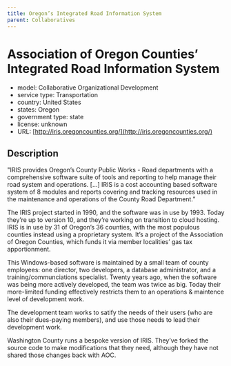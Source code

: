 ```yaml
---
title: Oregon’s Integrated Road Information System
parent: Collaboratives
---
```


# Association of Oregon Counties’ Integrated Road Information System

- model: Collaborative Organizational Development
- service type: Transportation
- country: United States
- states: Oregon
- government type: state
- license: unknown
- URL: [http://iris.oregoncounties.org/](http://iris.oregoncounties.org/)

## Description
"IRIS provides Oregon’s County Public Works - Road departments with a comprehensive software suite of tools and reporting to help manage their road system and operations. [...] IRIS is a cost accounting based software system of 8 modules and reports covering and tracking resources used in the maintenance and operations of the County Road Department.”

The IRIS project started in 1990, and the software was in use by 1993. Today they’re up to version 10, and they’re working on transition to cloud hosting. IRIS is in use by 31 of Oregon’s 36 counties, with the most populous counties instead using a proprietary system. It’s a project of the Association of Oregon Counties, which funds it via member localities’ gas tax apportionment.

This Windows-based software is maintained by a small team of county employees: one director, two developers, a database administrator, and a training/communciations specialist. Twenty years ago, when the software was being more actively developed, the team was twice as big. Today their more-limited funding effectively restricts them to an operations & maintence level of development work.

The development team works to satify the needs of their users (who are also their dues-paying members), and use those needs to lead their development work.

Washington County runs a bespoke version of IRIS. They’ve forked the source code to make modifications that they need, although they have not shared those changes back with AOC.
